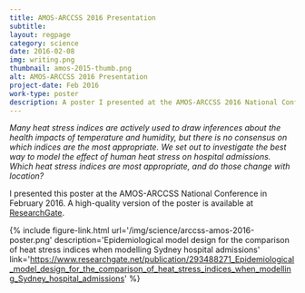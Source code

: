 ```yaml
---
title: AMOS-ARCCSS 2016 Presentation
subtitle:
layout: regpage
category: science
date: 2016-02-08
img: writing.png
thumbnail: amos-2015-thumb.png
alt: AMOS-ARCCSS 2016 Presentation
project-date: Feb 2016
work-type: poster
description: A poster I presented at the AMOS-ARCCSS 2016 National Conference based on upcoming work.
---
```

_Many heat stress indices are actively used to draw inferences about the health impacts of temperature and humidity, but there is no consensus on which indices are the most appropriate. We set out to investigate the best way to model the effect of human heat stress on hospital admissions. Which heat stress indices are most appropriate, and do those change with location?_

I presented this poster at the AMOS-ARCCSS National Conference in February 2016. A high-quality version of the poster is available at [ResearchGate](https://www.researchgate.net/publication/293488271_Epidemiological_model_design_for_the_comparison_of_heat_stress_indices_when_modelling_Sydney_hospital_admissions).

{% include figure-link.html url='/img/science/arccss-amos-2016-poster.png' description='Epidemiological model design for the comparison of heat stress indices when modelling Sydney hospital admissions' link='https://www.researchgate.net/publication/293488271_Epidemiological_model_design_for_the_comparison_of_heat_stress_indices_when_modelling_Sydney_hospital_admissions' %}